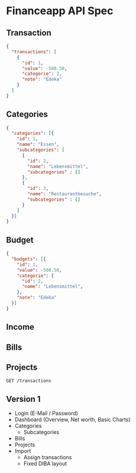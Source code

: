# Financeapp API Spec

## Transaction
```json
{
  "transactions": [
    {
      "id": 1,
      "value": -500.50,
      "categorie": 2,
      "note": "Edeka"
    }
  ]
}
```

## Categories
```json
{
  "categories": [{
    "id": 1,
    "name": "Essen",
    "subcategories": [
      {
        "id": 2,
        "name": "Lebensmittel",
        "subcategories" : []
      }, 
      {
        "id": 3,
        "name": "Restaurantbesuche",
        "subcategories" : []        
      }
    ]
  }]
}
```

## Budget
```json
{
  "budgets": [{
    "id": 1,
    "value": -500.50,
    "categorie": {
      "id": 2,
      "name": "Lebensmittel",        
    },
    "note": "Edeka"
  }]
}
```

## Income


## Bills


## Projects





`GET /transactions`

## Version 1
* Login (E-Mail / Password)
* Dashboard (Overview, Net worth, Basic Charts)
* Categories
  * Subcategories
* Bills
* Projects
* Import
  * Assign transactions
  * Fixed DIBA layout
